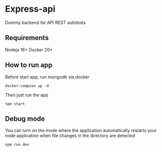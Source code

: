 # Express-api

Dummy backend for API REST autotests

## Requirements

Nodejs 18+
Docker 20+

## How to run app

Before start app, run mongodb via docker

`docker-compose up -d`

Then just run the app

`npm start`

## Debug mode

You can turn on the mode where the application automatically restarts your node application when file changes in the directory are detected

`npm run dev`